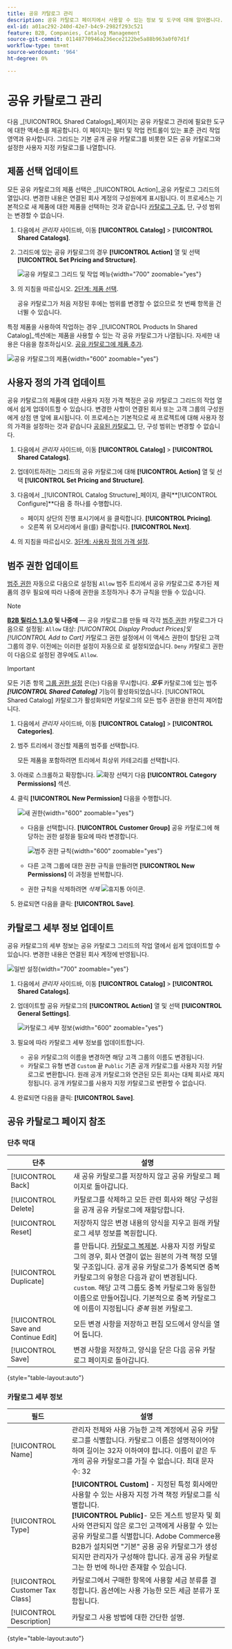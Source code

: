 ```yaml
---
title: 공유 카탈로그 관리
description: 공유 카탈로그 페이지에서 사용할 수 있는 정보 및 도구에 대해 알아봅니다.
exl-id: a01ac292-240d-42e7-b4c9-2982f293c521
feature: B2B, Companies, Catalog Management
source-git-commit: 01148770946a236ece2122be5a88b963a0f07d1f
workflow-type: tm+mt
source-wordcount: '964'
ht-degree: 0%

---
```


# 공유 카탈로그 관리

다음 _[!UICONTROL Shared Catalogs]_페이지는 공유 카탈로그 관리에 필요한 도구에 대한 액세스를 제공합니다. 이 페이지는 필터 및 작업 컨트롤이 있는 표준 관리 작업 영역과 유사합니다. 그리드는 기본 공개 공유 카탈로그를 비롯한 모든 공유 카탈로그와 설정한 사용자 지정 카탈로그를 나열합니다.

## 제품 선택 업데이트

모든 공유 카탈로그의 제품 선택은 _[!UICONTROL Action]_공유 카탈로그 그리드의 열입니다. 변경한 내용은 연결된 회사 계정의 구성원에게 표시됩니다. 이 프로세스는 기본적으로 새 제품에 대한 제품을 선택하는 것과 같습니다 [카탈로그 구조](catalog-shared-pricing-structure.md), 단, 구성 범위는 변경할 수 없습니다.

1. 다음에서 _관리자_ 사이드바, 이동 **[!UICONTROL Catalog]** > **[!UICONTROL Shared Catalogs]**.

1. 그리드에 있는 공유 카탈로그의 경우 **[!UICONTROL Action]** 열 및 선택 **[!UICONTROL Set Pricing and Structure]**.

   ![공유 카탈로그 그리드 및 작업 메뉴](./assets/shared-catalog-set-pricing-structure.png){width="700" zoomable="yes"}

1. 의 지침을 따르십시오. [2단계: 제품 선택](catalog-shared-pricing-structure.md#step-2-choose-the-products).

   공유 카탈로그가 처음 저장된 후에는 범위를 변경할 수 없으므로 첫 번째 항목을 건너뛸 수 있습니다.

특정 제품을 사용하여 작업하는 경우 _[!UICONTROL Products In Shared Catalog]_섹션에는 제품을 사용할 수 있는 각 공유 카탈로그가 나열됩니다. 자세한 내용은 다음을 참조하십시오. [공유 카탈로그에 제품 추가](catalog-shared-product-add.md).

![공유 카탈로그의 제품](./assets/shared-catalog-assigned.png){width="600" zoomable="yes"}

## 사용자 정의 가격 업데이트

공유 카탈로그의 제품에 대한 사용자 지정 가격 책정은 공유 카탈로그 그리드의 작업 열에서 쉽게 업데이트할 수 있습니다. 변경한 사항이 연결된 회사 또는 고객 그룹의 구성원에게 상점 맨 앞에 표시됩니다. 이 프로세스는 기본적으로 새 프로젝트에 대해 사용자 정의 가격을 설정하는 것과 같습니다 [공유된 카탈로그](catalog-shared-pricing-structure.md), 단, 구성 범위는 변경할 수 없습니다.

1. 다음에서 _관리자_ 사이드바, 이동 **[!UICONTROL Catalog]** > **[!UICONTROL Shared Catalogs]**.

1. 업데이트하려는 그리드의 공유 카탈로그에 대해 **[!UICONTROL Action]** 열 및 선택 **[!UICONTROL Set Pricing and Structure]**.

1. 다음에서 _[!UICONTROL Catalog Structure]_페이지, 클릭&#x200B;**[!UICONTROL Configure]**다음 중 하나를 수행합니다.

   - 페이지 상단의 진행 표시기에서 을 클릭합니다. **[!UICONTROL Pricing]**.
   - 오른쪽 위 모서리에서 을(를) 클릭합니다. **[!UICONTROL Next]**.

1. 의 지침을 따르십시오. [3단계: 사용자 정의 가격 설정](catalog-shared-pricing-structure.md#step-3-set-custom-prices).

## 범주 권한 업데이트

[범주 권한](../catalog/category-permissions.md) 자동으로 다음으로 설정됨 `Allow` 범주 트리에서 공유 카탈로그로 추가된 제품의 경우 필요에 따라 나중에 권한을 조정하거나 추가 규칙을 만들 수 있습니다.

>[!NOTE]
>
>**[B2B 릴리스 1.3.0](release-notes.md#b2b-v130) 및 나중에** — 공유 카탈로그를 만들 때 각각 [범주 권한](../catalog/category-permissions.md) 카탈로그가 다음으로 설정됨: `Allow` 대상: _[!UICONTROL Display Product Prices]_및_[!UICONTROL Add to Cart]_ 카탈로그 권한 설정에서 이 액세스 권한이 할당된 고객 그룹의 경우. 이전에는 이러한 설정이 자동으로 로 설정되었습니다. `Deny` 카탈로그 권한이 다음으로 설정된 경우에도 `Allow`.

>[!IMPORTANT]
>
>모든 기존 항목 [그룹 권한 설정](../configuration-reference/catalog/catalog.md#category-permissions) 은(는) 다음을 무시합니다. **_모두_** 카탈로그에 있는 범주 **_[!UICONTROL Shared Catalog]_** 기능이 활성화되었습니다. [!UICONTROL Shared Catalog] 카탈로그가 활성화되면 카탈로그의 모든 범주 권한을 완전히 제어합니다.

1. 다음에서 _관리자_ 사이드바, 이동 **[!UICONTROL Catalog]** > **[!UICONTROL Categories]**.

1. 범주 트리에서 갱신할 제품의 범주를 선택합니다.

   모든 제품을 포함하려면 트리에서 최상위 카테고리를 선택합니다.

1. 아래로 스크롤하고 확장합니다. ![확장 선택기](../assets/icon-display-expand.png) 다음 **[!UICONTROL Category Permissions]** 섹션.

1. 클릭 **[!UICONTROL New Permission]** 다음을 수행합니다.

   ![새 권한](./assets/category-permissions-new.png){width="600" zoomable="yes"}

   - 다음을 선택합니다. **[!UICONTROL Customer Group]** 공유 카탈로그에 해당하는 권한 설정을 필요에 따라 변경합니다.

     ![범주 권한 규칙](./assets/shared-catalog-category-permissions.png){width="600" zoomable="yes"}

   - 다른 고객 그룹에 대한 권한 규칙을 만들려면 **[!UICONTROL New Permissions]** 이 과정을 반복합니다.

   - 권한 규칙을 삭제하려면 _삭제_ ![휴지통](../assets/icon-delete-trashcan-solid.png) 아이콘.

1. 완료되면 다음을 클릭: **[!UICONTROL Save]**.

## 카탈로그 세부 정보 업데이트

공유 카탈로그의 세부 정보는 공유 카탈로그 그리드의 작업 열에서 쉽게 업데이트할 수 있습니다. 변경한 내용은 연결된 회사 계정에 반영됩니다.

![일반 설정](./assets/shared-catalog-grid-general-settings.png){width="700" zoomable="yes"}

1. 다음에서 _관리자_ 사이드바, 이동 **[!UICONTROL Catalog]** > **[!UICONTROL Shared Catalogs]**.

1. 업데이트할 공유 카탈로그의 **[!UICONTROL Action]** 열 및 선택 **[!UICONTROL General Settings]**.

   ![카탈로그 세부 정보](./assets/shared-catalog-update-details.png){width="600" zoomable="yes"}

1. 필요에 따라 카탈로그 세부 정보를 업데이트합니다.

   - 공유 카탈로그의 이름을 변경하면 해당 고객 그룹의 이름도 변경됩니다.
   - 카탈로그 유형 변경 `Custom` 끝 `Public` 기존 공개 카탈로그를 사용자 지정 카탈로그로 변환합니다. 원래 공개 카탈로그와 연관된 모든 회사는 대체 회사로 재지정됩니다. 공개 카탈로그를 사용자 지정 카탈로그로 변환할 수 없습니다.

1. 완료되면 다음을 클릭: **[!UICONTROL Save]**.

## 공유 카탈로그 페이지 참조

### 단추 막대

| 단추 | 설명 |
|--- |--- |
| [!UICONTROL Back] | 새 공유 카탈로그를 저장하지 않고 공유 카탈로그 페이지로 돌아갑니다. |
| [!UICONTROL Delete] | 카탈로그를 삭제하고 모든 관련 회사와 해당 구성원을 공개 공유 카탈로그에 재할당합니다. |
| [!UICONTROL Reset] | 저장하지 않은 변경 내용의 양식을 지우고 원래 카탈로그 세부 정보를 복원합니다. |
| [!UICONTROL Duplicate] | 를 만듭니다. [카탈로그 복제본](catalog-shared-create.md). 사용자 지정 카탈로그의 경우, 회사 연결이 없는 원본의 가격 책정 모델 및 구조입니다. 공개 공유 카탈로그가 중복되면 중복 카탈로그의 유형은 다음과 같이 변경됩니다. `custom`. 해당 고객 그룹도 중복 카탈로그와 동일한 이름으로 만들어집니다. 기본적으로 중복 카탈로그에 이름이 지정됩니다 _중복_ 원본 카탈로그. |
| [!UICONTROL Save and Continue Edit] | 모든 변경 사항을 저장하고 편집 모드에서 양식을 열어 둡니다. |
| [!UICONTROL Save] | 변경 사항을 저장하고, 양식을 닫은 다음 공유 카탈로그 페이지로 돌아갑니다. |

{style="table-layout:auto"}

### 카탈로그 세부 정보

| 필드 | 설명 |
|--- |--- |
| [!UICONTROL Name] | 관리자 전체와 사용 가능한 고객 계정에서 공유 카탈로그를 식별합니다. 카탈로그 이름은 설명적이어야 하며 길이는 32자 이하여야 합니다. 이름이 같은 두 개의 공유 카탈로그를 가질 수 없습니다. 최대 문자 수: 32 |
| [!UICONTROL Type] | **[!UICONTROL Custom]** - 지정된 특정 회사에만 사용할 수 있는 사용자 지정 가격 책정 카탈로그를 식별합니다.<br/>**[!UICONTROL Public]**- 모든 게스트 방문자 및 회사와 연관되지 않은 로그인 고객에게 사용할 수 있는 공유 카탈로그를 식별합니다. Adobe Commerce용 B2B가 설치되면 &quot;기본&quot; 공용 공유 카탈로그가 생성되지만 관리자가 구성해야 합니다. 공개 공유 카탈로그는 한 번에 하나만 존재할 수 있습니다. |
| [!UICONTROL Customer Tax Class] | 카탈로그에서 구매한 항목에 사용할 세금 분류를 결정합니다. 옵션에는 사용 가능한 모든 세금 분류가 포함됩니다. |
| [!UICONTROL Description] | 카탈로그 사용 방법에 대한 간단한 설명. |

{style="table-layout:auto"}
